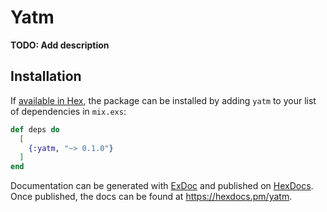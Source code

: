 # Yatm

**TODO: Add description**

## Installation

If [available in Hex](https://hex.pm/docs/publish), the package can be installed
by adding `yatm` to your list of dependencies in `mix.exs`:

```elixir
def deps do
  [
    {:yatm, "~> 0.1.0"}
  ]
end
```

Documentation can be generated with [ExDoc](https://github.com/elixir-lang/ex_doc)
and published on [HexDocs](https://hexdocs.pm). Once published, the docs can
be found at <https://hexdocs.pm/yatm>.

